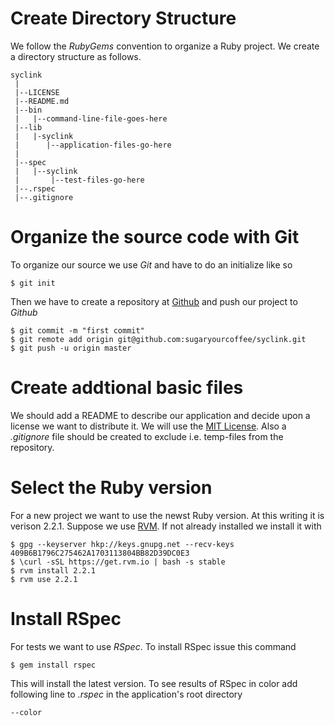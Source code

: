 Create Directory Structure
==========================
We follow the _RubyGems_ convention to organize a Ruby project. We create a
directory structure as follows.

````
syclink
 |
 |--LICENSE
 |--README.md
 |--bin
 |   |--command-line-file-goes-here
 |--lib
 |   |-syclink
 |      |--application-files-go-here
 |
 |--spec
 |   |--syclink
 |       |--test-files-go-here
 |--.rspec
 |--.gitignore
````

Organize the  source code with Git
=================================
To organize our source we use _Git_ and have to do an initialize like so

    $ git init

Then we have to create a repository at [Github](https://github.com) and push
our project to _Github_

    $ git commit -m "first commit"
    $ git remote add origin git@github.com:sugaryourcoffee/syclink.git
    $ git push -u origin master

Create addtional basic files
============================
We should add a README to describe our application and decide upon a license
we want to distribute it. We will use the [MIT License](http://opensource.org/licenses/MIT). 
Also a _.gitignore_ file should be created to exclude i.e. temp-files from the 
repository.

Select the Ruby version
=======================
For a new project we want to use the newst Ruby version. At this writing it is
verison 2.2.1. Suppose we use [RVM](https://rvm.io/). If not already installed
we install it with

    $ gpg --keyserver hkp://keys.gnupg.net --recv-keys 409B6B1796C275462A1703113804BB82D39DC0E3
    $ \curl -sSL https://get.rvm.io | bash -s stable
    $ rvm install 2.2.1
    $ rvm use 2.2.1

Install RSpec
=============
For tests we want to use _RSpec_. To install RSpec issue this command

    $ gem install rspec

This will install the latest version. To see results of RSpec in color add
following line to _.rspec_ in the application's root directory

    --color


